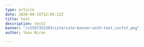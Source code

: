 ```yaml
---
type: article
date: 2020-08-15T12:05:22Z
title: test
description: test2
banner: "/v1597352393/site/site-banner-with-text_cucfct.png"
author: Yoav Niran

---
```

